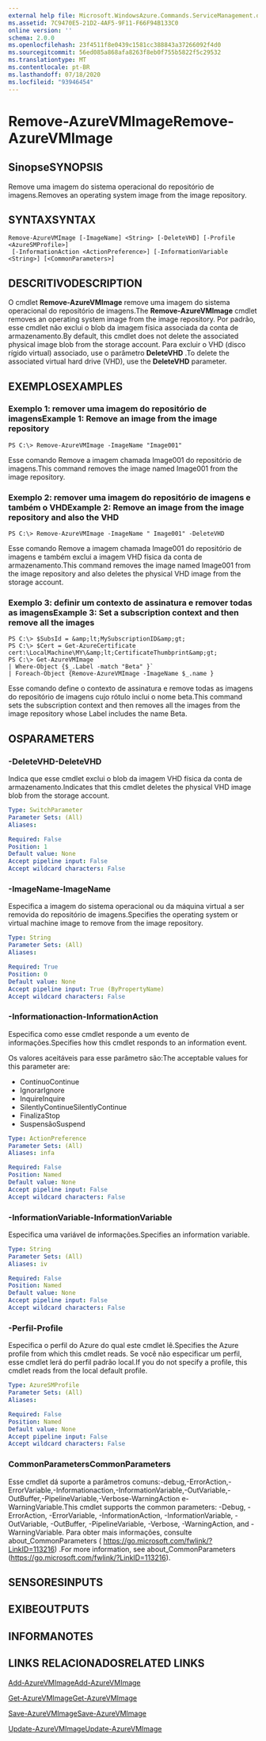 ```yaml
---
external help file: Microsoft.WindowsAzure.Commands.ServiceManagement.dll-Help.xml
ms.assetid: 7C9470E5-21D2-4AF5-9F11-F66F94B133C0
online version: ''
schema: 2.0.0
ms.openlocfilehash: 23f4511f8e0439c1581cc388843a37266092f4d0
ms.sourcegitcommit: 56ed085a868afa8263f8eb0f755b5822f5c29532
ms.translationtype: MT
ms.contentlocale: pt-BR
ms.lasthandoff: 07/18/2020
ms.locfileid: "93946454"
---
```

# <span data-ttu-id="a22ba-101">Remove-AzureVMImage</span><span class="sxs-lookup"><span data-stu-id="a22ba-101">Remove-AzureVMImage</span></span>

## <span data-ttu-id="a22ba-102">Sinopse</span><span class="sxs-lookup"><span data-stu-id="a22ba-102">SYNOPSIS</span></span>
<span data-ttu-id="a22ba-103">Remove uma imagem do sistema operacional do repositório de imagens.</span><span class="sxs-lookup"><span data-stu-id="a22ba-103">Removes an operating system image from the image repository.</span></span>

## <span data-ttu-id="a22ba-104">SYNTAX</span><span class="sxs-lookup"><span data-stu-id="a22ba-104">SYNTAX</span></span>

```
Remove-AzureVMImage [-ImageName] <String> [-DeleteVHD] [-Profile <AzureSMProfile>]
 [-InformationAction <ActionPreference>] [-InformationVariable <String>] [<CommonParameters>]
```

## <span data-ttu-id="a22ba-105">DESCRITIVO</span><span class="sxs-lookup"><span data-stu-id="a22ba-105">DESCRIPTION</span></span>
<span data-ttu-id="a22ba-106">O cmdlet **Remove-AzureVMImage** remove uma imagem do sistema operacional do repositório de imagens.</span><span class="sxs-lookup"><span data-stu-id="a22ba-106">The **Remove-AzureVMImage** cmdlet removes an operating system image from the image repository.</span></span>
<span data-ttu-id="a22ba-107">Por padrão, esse cmdlet não exclui o blob da imagem física associada da conta de armazenamento.</span><span class="sxs-lookup"><span data-stu-id="a22ba-107">By default, this cmdlet does not delete the associated physical image blob from the storage account.</span></span>
<span data-ttu-id="a22ba-108">Para excluir o VHD (disco rígido virtual) associado, use o parâmetro **DeleteVHD** .</span><span class="sxs-lookup"><span data-stu-id="a22ba-108">To delete the associated virtual hard drive (VHD), use the **DeleteVHD** parameter.</span></span>

## <span data-ttu-id="a22ba-109">EXEMPLOS</span><span class="sxs-lookup"><span data-stu-id="a22ba-109">EXAMPLES</span></span>

### <span data-ttu-id="a22ba-110">Exemplo 1: remover uma imagem do repositório de imagens</span><span class="sxs-lookup"><span data-stu-id="a22ba-110">Example 1: Remove an image from the image repository</span></span>
```
PS C:\> Remove-AzureVMImage -ImageName "Image001"
```

<span data-ttu-id="a22ba-111">Esse comando Remove a imagem chamada Image001 do repositório de imagens.</span><span class="sxs-lookup"><span data-stu-id="a22ba-111">This command removes the image named Image001 from the image repository.</span></span>

### <span data-ttu-id="a22ba-112">Exemplo 2: remover uma imagem do repositório de imagens e também o VHD</span><span class="sxs-lookup"><span data-stu-id="a22ba-112">Example 2: Remove an image from the image repository and also the VHD</span></span>
```
PS C:\> Remove-AzureVMImage -ImageName " Image001" -DeleteVHD
```

<span data-ttu-id="a22ba-113">Esse comando Remove a imagem chamada Image001 do repositório de imagens e também exclui a imagem VHD física da conta de armazenamento.</span><span class="sxs-lookup"><span data-stu-id="a22ba-113">This command removes the image named Image001 from the image repository and also deletes the physical VHD image from the storage account.</span></span>

### <span data-ttu-id="a22ba-114">Exemplo 3: definir um contexto de assinatura e remover todas as imagens</span><span class="sxs-lookup"><span data-stu-id="a22ba-114">Example 3: Set a subscription context and then remove all the images</span></span>
```
PS C:\> $SubsId = &amp;lt;MySubscriptionID&amp;gt;
PS C:\> $Cert = Get-AzureCertificate cert:\LocalMachine\MY\&amp;lt;CertificateThumbprint&amp;gt;
PS C:\> Get-AzureVMImage `
| Where-Object {$_.Label -match "Beta" }`
| Foreach-Object {Remove-AzureVMImage -ImageName $_.name }
```

<span data-ttu-id="a22ba-115">Esse comando define o contexto de assinatura e remove todas as imagens do repositório de imagens cujo rótulo inclui o nome beta.</span><span class="sxs-lookup"><span data-stu-id="a22ba-115">This command sets the subscription context and then removes all the images from the image repository whose Label includes the name Beta.</span></span>

## <span data-ttu-id="a22ba-116">OS</span><span class="sxs-lookup"><span data-stu-id="a22ba-116">PARAMETERS</span></span>

### <span data-ttu-id="a22ba-117">-DeleteVHD</span><span class="sxs-lookup"><span data-stu-id="a22ba-117">-DeleteVHD</span></span>
<span data-ttu-id="a22ba-118">Indica que esse cmdlet exclui o blob da imagem VHD física da conta de armazenamento.</span><span class="sxs-lookup"><span data-stu-id="a22ba-118">Indicates that this cmdlet deletes the physical VHD image blob from the storage account.</span></span>

```yaml
Type: SwitchParameter
Parameter Sets: (All)
Aliases: 

Required: False
Position: 1
Default value: None
Accept pipeline input: False
Accept wildcard characters: False
```

### <span data-ttu-id="a22ba-119">-ImageName</span><span class="sxs-lookup"><span data-stu-id="a22ba-119">-ImageName</span></span>
<span data-ttu-id="a22ba-120">Especifica a imagem do sistema operacional ou da máquina virtual a ser removida do repositório de imagens.</span><span class="sxs-lookup"><span data-stu-id="a22ba-120">Specifies the operating system or virtual machine image to remove from the image repository.</span></span>

```yaml
Type: String
Parameter Sets: (All)
Aliases: 

Required: True
Position: 0
Default value: None
Accept pipeline input: True (ByPropertyName)
Accept wildcard characters: False
```

### <span data-ttu-id="a22ba-121">-Informationaction</span><span class="sxs-lookup"><span data-stu-id="a22ba-121">-InformationAction</span></span>
<span data-ttu-id="a22ba-122">Especifica como esse cmdlet responde a um evento de informações.</span><span class="sxs-lookup"><span data-stu-id="a22ba-122">Specifies how this cmdlet responds to an information event.</span></span>

<span data-ttu-id="a22ba-123">Os valores aceitáveis para esse parâmetro são:</span><span class="sxs-lookup"><span data-stu-id="a22ba-123">The acceptable values for this parameter are:</span></span>

- <span data-ttu-id="a22ba-124">Contínuo</span><span class="sxs-lookup"><span data-stu-id="a22ba-124">Continue</span></span>
- <span data-ttu-id="a22ba-125">Ignorar</span><span class="sxs-lookup"><span data-stu-id="a22ba-125">Ignore</span></span>
- <span data-ttu-id="a22ba-126">Inquire</span><span class="sxs-lookup"><span data-stu-id="a22ba-126">Inquire</span></span>
- <span data-ttu-id="a22ba-127">SilentlyContinue</span><span class="sxs-lookup"><span data-stu-id="a22ba-127">SilentlyContinue</span></span>
- <span data-ttu-id="a22ba-128">Finaliza</span><span class="sxs-lookup"><span data-stu-id="a22ba-128">Stop</span></span>
- <span data-ttu-id="a22ba-129">Suspensão</span><span class="sxs-lookup"><span data-stu-id="a22ba-129">Suspend</span></span>

```yaml
Type: ActionPreference
Parameter Sets: (All)
Aliases: infa

Required: False
Position: Named
Default value: None
Accept pipeline input: False
Accept wildcard characters: False
```

### <span data-ttu-id="a22ba-130">-InformationVariable</span><span class="sxs-lookup"><span data-stu-id="a22ba-130">-InformationVariable</span></span>
<span data-ttu-id="a22ba-131">Especifica uma variável de informações.</span><span class="sxs-lookup"><span data-stu-id="a22ba-131">Specifies an information variable.</span></span>

```yaml
Type: String
Parameter Sets: (All)
Aliases: iv

Required: False
Position: Named
Default value: None
Accept pipeline input: False
Accept wildcard characters: False
```

### <span data-ttu-id="a22ba-132">-Perfil</span><span class="sxs-lookup"><span data-stu-id="a22ba-132">-Profile</span></span>
<span data-ttu-id="a22ba-133">Especifica o perfil do Azure do qual este cmdlet lê.</span><span class="sxs-lookup"><span data-stu-id="a22ba-133">Specifies the Azure profile from which this cmdlet reads.</span></span>
<span data-ttu-id="a22ba-134">Se você não especificar um perfil, esse cmdlet lerá do perfil padrão local.</span><span class="sxs-lookup"><span data-stu-id="a22ba-134">If you do not specify a profile, this cmdlet reads from the local default profile.</span></span>

```yaml
Type: AzureSMProfile
Parameter Sets: (All)
Aliases: 

Required: False
Position: Named
Default value: None
Accept pipeline input: False
Accept wildcard characters: False
```

### <span data-ttu-id="a22ba-135">CommonParameters</span><span class="sxs-lookup"><span data-stu-id="a22ba-135">CommonParameters</span></span>
<span data-ttu-id="a22ba-136">Esse cmdlet dá suporte a parâmetros comuns:-debug,-ErrorAction,-ErrorVariable,-Informationaction,-InformationVariable,-OutVariable,-OutBuffer,-PipelineVariable,-Verbose-WarningAction e-WarningVariable.</span><span class="sxs-lookup"><span data-stu-id="a22ba-136">This cmdlet supports the common parameters: -Debug, -ErrorAction, -ErrorVariable, -InformationAction, -InformationVariable, -OutVariable, -OutBuffer, -PipelineVariable, -Verbose, -WarningAction, and -WarningVariable.</span></span> <span data-ttu-id="a22ba-137">Para obter mais informações, consulte about_CommonParameters ( https://go.microsoft.com/fwlink/?LinkID=113216) .</span><span class="sxs-lookup"><span data-stu-id="a22ba-137">For more information, see about_CommonParameters (https://go.microsoft.com/fwlink/?LinkID=113216).</span></span>

## <span data-ttu-id="a22ba-138">SENSORES</span><span class="sxs-lookup"><span data-stu-id="a22ba-138">INPUTS</span></span>

## <span data-ttu-id="a22ba-139">EXIBE</span><span class="sxs-lookup"><span data-stu-id="a22ba-139">OUTPUTS</span></span>

## <span data-ttu-id="a22ba-140">INFORMA</span><span class="sxs-lookup"><span data-stu-id="a22ba-140">NOTES</span></span>

## <span data-ttu-id="a22ba-141">LINKS RELACIONADOS</span><span class="sxs-lookup"><span data-stu-id="a22ba-141">RELATED LINKS</span></span>

[<span data-ttu-id="a22ba-142">Add-AzureVMImage</span><span class="sxs-lookup"><span data-stu-id="a22ba-142">Add-AzureVMImage</span></span>](./Add-AzureVMImage.md)

[<span data-ttu-id="a22ba-143">Get-AzureVMImage</span><span class="sxs-lookup"><span data-stu-id="a22ba-143">Get-AzureVMImage</span></span>](./Get-AzureVMImage.md)

[<span data-ttu-id="a22ba-144">Save-AzureVMImage</span><span class="sxs-lookup"><span data-stu-id="a22ba-144">Save-AzureVMImage</span></span>](./Save-AzureVMImage.md)

[<span data-ttu-id="a22ba-145">Update-AzureVMImage</span><span class="sxs-lookup"><span data-stu-id="a22ba-145">Update-AzureVMImage</span></span>](./Update-AzureVMImage.md)


